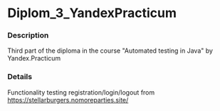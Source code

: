 # Diplom_3_YandexPracticum
### Description
Third part of the diploma in the course "Automated testing in Java" by Yandex.Practicum
### Details
Functionality testing registration/login/logout from https://stellarburgers.nomoreparties.site/
